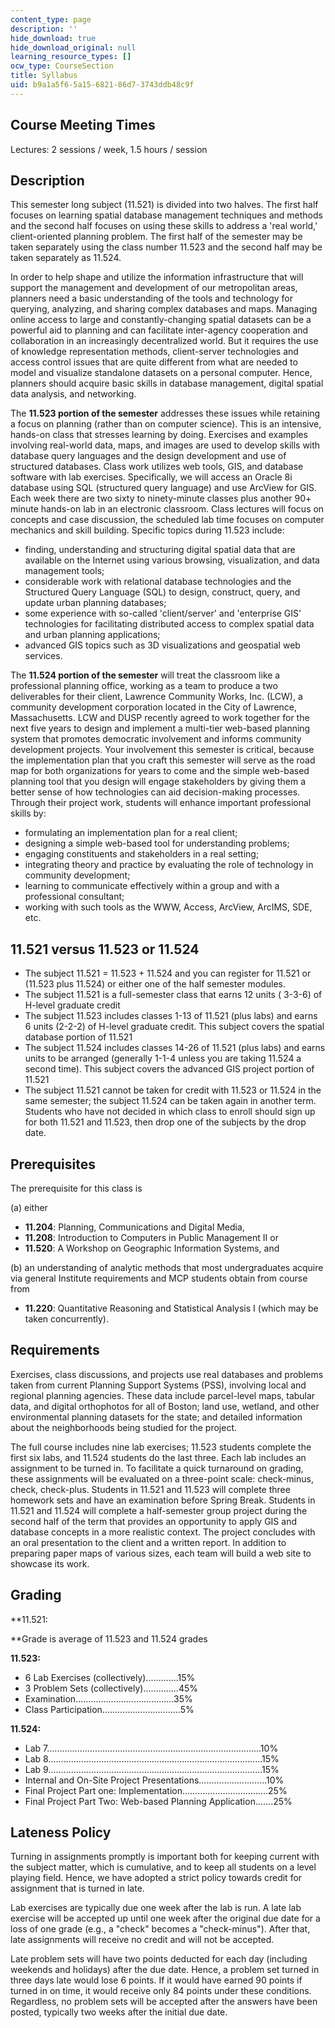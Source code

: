 ```yaml
---
content_type: page
description: ''
hide_download: true
hide_download_original: null
learning_resource_types: []
ocw_type: CourseSection
title: Syllabus
uid: b9a1a5f6-5a15-6821-86d7-3743ddb48c9f
---
```


Course Meeting Times
--------------------

Lectures: 2 sessions / week, 1.5 hours / session

Description
-----------

This semester long subject (11.521) is divided into two halves. The first half focuses on learning spatial database management techniques and methods and the second half focuses on using these skills to address a 'real world,' client-oriented planning problem. The first half of the semester may be taken separately using the class number 11.523 and the second half may be taken separately as 11.524.

In order to help shape and utilize the information infrastructure that will support the management and development of our metropolitan areas, planners need a basic understanding of the tools and technology for querying, analyzing, and sharing complex databases and maps. Managing online access to large and constantly-changing spatial datasets can be a powerful aid to planning and can facilitate inter-agency cooperation and collaboration in an increasingly decentralized world. But it requires the use of knowledge representation methods, client-server technologies and access control issues that are quite different from what are needed to model and visualize standalone datasets on a personal computer. Hence, planners should acquire basic skills in database management, digital spatial data analysis, and networking.

The **11.523 portion of the semester** addresses these issues while retaining a focus on planning (rather than on computer science). This is an intensive, hands-on class that stresses learning by doing. Exercises and examples involving real-world data, maps, and images are used to develop skills with database query languages and the design development and use of structured databases. Class work utilizes web tools, GIS, and database software with lab exercises. Specifically, we will access an Oracle 8i database using SQL (structured query language) and use ArcView for GIS. Each week there are two sixty to ninety-minute classes plus another 90+ minute hands-on lab in an electronic classroom. Class lectures will focus on concepts and case discussion, the scheduled lab time focuses on computer mechanics and skill building. Specific topics during 11.523 include:

*   finding, understanding and structuring digital spatial data that are available on the Internet using various browsing, visualization, and data management tools;
*   considerable work with relational database technologies and the Structured Query Language (SQL) to design, construct, query, and update urban planning databases;
*   some experience with so-called 'client/server' and 'enterprise GIS' technologies for facilitating distributed access to complex spatial data and urban planning applications;
*   advanced GIS topics such as 3D visualizations and geospatial web services.  
    

The **11.524 portion of the semester** will treat the classroom like a professional planning office, working as a team to produce a two deliverables for their client, Lawrence Community Works, Inc. (LCW), a community development corporation located in the City of Lawrence, Massachusetts. LCW and DUSP recently agreed to work together for the next five years to design and implement a multi-tier web-based planning system that promotes democratic involvement and informs community development projects. Your involvement this semester is critical, because the implementation plan that you craft this semester will serve as the road map for both organizations for years to come and the simple web-based planning tool that you design will engage stakeholders by giving them a better sense of how technologies can aid decision-making processes. Through their project work, students will enhance important professional skills by:

*   formulating an implementation plan for a real client;
*   designing a simple web-based tool for understanding problems;
*   engaging constituents and stakeholders in a real setting;
*   integrating theory and practice by evaluating the role of technology in community development;
*   learning to communicate effectively within a group and with a professional consultant;
*   working with such tools as the WWW, Access, ArcView, ArcIMS, SDE, etc.  
    

11.521 versus 11.523 or 11.524
------------------------------

*   The subject 11.521 = 11.523 + 11.524 and you can register for 11.521 or (11.523 plus 11.524) or either one of the half semester modules. 
*   The subject 11.521 is a full-semester class that earns 12 units ( 3-3-6) of H-level graduate credit
*   The subject 11.523 includes classes 1-13 of 11.521 (plus labs) and earns 6 units (2-2-2) of H-level graduate credit. This subject covers the spatial database portion of 11.521
*   The subject 11.524 includes classes 14-26 of 11.521 (plus labs) and earns units to be arranged (generally 1-1-4 unless you are taking 11.524 a second time). This subject covers the advanced GIS project portion of 11.521
*   The subject 11.521 cannot be taken for credit with 11.523 or 11.524 in the same semester; the subject 11.524 can be taken again in another term. Students who have not decided in which class to enroll should sign up for both 11.521 and 11.523, then drop one of the subjects by the drop date.  
    

Prerequisites
-------------

The prerequisite for this class is

(a) either

*   **11.204**: Planning, Communications and Digital Media,
*   **11.208**: Introduction to Computers in Public Management II or
*   **11.520**: A Workshop on Geographic Information Systems, and

(b) an understanding of analytic methods that most undergraduates acquire via general Institute requirements and MCP students obtain from course from

*   **11.220**: Quantitative Reasoning and Statistical Analysis I (which may be taken concurrently).

Requirements
------------

Exercises, class discussions, and projects use real databases and problems taken from current Planning Support Systems (PSS), involving local and regional planning agencies. These data include parcel-level maps, tabular data, and digital orthophotos for all of Boston; land use, wetland, and other environmental planning datasets for the state; and detailed information about the neighborhoods being studied for the project.

The full course includes nine lab exercises; 11.523 students complete the first six labs, and 11.524 students do the last three. Each lab includes an assignment to be turned in. To facilitate a quick turnaround on grading, these assignments will be evaluated on a three-point scale: check-minus, check, check-plus. Students in 11.521 and 11.523 will complete three homework sets and have an examination before Spring Break. Students in 11.521 and 11.524 will complete a half-semester group project during the second half of the term that provides an opportunity to apply GIS and database concepts in a more realistic context. The project concludes with an oral presentation to the client and a written report. In addition to preparing paper maps of various sizes, each team will build a web site to showcase its work.  

Grading
-------

**11.521:  
  
**Grade is average of 11.523 and 11.524 grades

**11.523:**

*   6 Lab Exercises (collectively).............15%
*   3 Problem Sets (collectively)..............45%
*   Examination.......................................35%
*   Class Participation...............................5%  
    

**11.524:**

*   Lab 7.....................................................................................10%
*   Lab 8.....................................................................................15%
*   Lab 9.....................................................................................15%
*   Internal and On-Site Project Presentations...........................10%
*   Final Project Part one: Implementation..................................25%
*   Final Project Part Two: Web-based Planning Application.......25%

Lateness Policy
---------------

Turning in assignments promptly is important both for keeping current with the subject matter, which is cumulative, and to keep all students on a level playing field. Hence, we have adopted a strict policy towards credit for assignment that is turned in late.

Lab exercises are typically due one week after the lab is run. A late lab exercise will be accepted up until one week after the original due date for a loss of one grade (e.g., a "check" becomes a "check-minus"). After that, late assignments will receive no credit and will not be accepted. 

Late problem sets will have two points deducted for each day (including weekends and holidays) after the due date. Hence, a problem set turned in three days late would lose 6 points. If it would have earned 90 points if turned in on time, it would receive only 84 points under these conditions. Regardless, no problem sets will be accepted after the answers have been posted, typically two weeks after the initial due date.